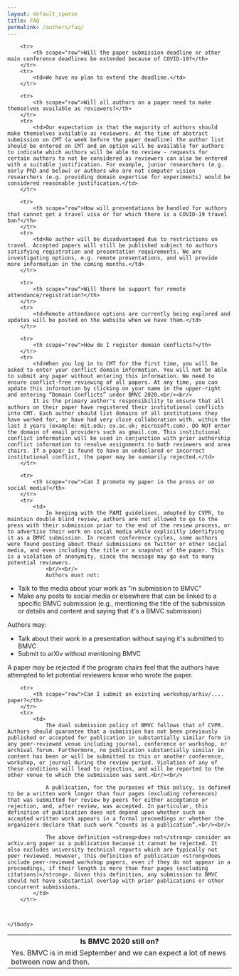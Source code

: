 ```yaml
---
layout: default_sparse
title: FAQ
permalink: /authors/faq/
---
```


<div class="row pl-4 pr-4">

<table class="table table-striped table-bordered">
    <tbody>
        <tr>
            <th scope="row">Is BMVC 2020 still on?</th>
        </tr>
        <tr>
            <td>Yes. BMVC is in mid September and we can expect a lot of news between now and then.</td>
        </tr>

        <tr>
            <th scope="row">Will the paper submission deadline or other main conference deadlines be extended because of COVID-19?</th>
        </tr>
        <tr>
            <td>We have no plan to extend the deadline.</td>
        </tr>

        <tr>
            <th scope="row">Will all authors on a paper need to make themselves available as reviewers?</th>
        </tr>
        <tr>
            <td>Our expectation is that the majority of authors should make themselves available as reviewers. At the time of abstract submission on CMT (a week before the paper deadline) the author list should be entered on CMT and an option will be available for authors to indicate which authors will be able to review - requests for certain authors to not be considered as reviewers can also be entered with a suitable justification. For example, junior researchers (e.g. early PhD and below) or authors who are not computer vision researchers (e.g. providing domain expertise for experiments) would be considered reasonable justification.</td>
        </tr>

        <tr>
            <th scope="row">How will presentations be handled for authors that cannot get a travel visa or for which there is a COVID-19 travel ban?</th>
        </tr>
        <tr>
            <td>No author will be disadvantaged due to restrictions on travel. Accepted papers will still be published subject to authors satisfying registration and presentation requirements. We are investigating options, e.g. remote presentations, and will provide more information in the coming months.</td>
        </tr>

        <tr>
            <th scope="row">Will there be support for remote attendance/registration?</th>
        </tr>
        <tr>
            <td>Remote attendance options are currently being explored and updates will be posted on the website when we have them.</td>
        </tr>

        <tr>
            <th scope="row">How do I register domain conflicts?</th>
        </tr>
        <tr>
            <td>When you log in to CMT for the first time, you will be asked to enter your conflict domain information. You will not be able to submit any paper without entering this information. We need to ensure conflict-free reviewing of all papers. At any time, you can update this information by clicking on your name in the upper-right and entering “Domain Conflicts” under BMVC 2020.<br/><br/>
            It is the primary author's responsibility to ensure that all authors on their paper have registered their institutional conflicts into CMT. Each author should list domains of all institutions they have worked for, or have had very close collaboration with, within the last 3 years (example: mit.edu; ox.ac.uk; microsoft.com). DO NOT enter the domain of email providers such as gmail.com. This institutional conflict information will be used in conjunction with prior authorship conflict information to resolve assignments to both reviewers and area chairs. If a paper is found to have an undeclared or incorrect institutional conflict, the paper may be summarily rejected.</td>
        </tr>

        <tr>
            <th scope="row">Can I promote my paper in the press or on social media?</th>
        </tr>
        <tr>
            <td>
                In keeping with the PAMI guidelines, adopted by CVPR, to maintain double blind review, authors are not allowed to go to the press with their submission prior to the end of the review process, or to advertise their work on social media while explicitly identifying it as a BMVC submission. In recent conference cycles, some authors were found posting about their submissions on Twitter or other social media, and even including the title or a snapshot of the paper. This is a violation of anonymity, since the message may go out to many potential reviewers.
                <br/><br/>
                Authors must not:
<ul>
<li>Talk to the media about your work as "in submission to BMVC"</li>

<li>Make any posts to social media or elsewhere that can be linked to a specific BMVC submission (e.g., mentioning the title of the submission or details and content and saying that it's a BMVC submission)</li>
</ul>
Authors may:
<ul>
<li>Talk about their work in a presentation without saying it's submitted to BMVC</li>

<li>Submit to arXiv without mentioning BMVC</li>
</ul>
A paper may be rejected if the program chairs feel that the authors have attempted to let potential reviewers know who wrote the paper.
            </td>
        </tr>


        <tr>
            <th scope="row">Can I submit an existing workshop/arXiv/.... paper?</th>
        </tr>
        <tr>
            <td>
                The dual submission policy of BMVC follows that of CVPR. Authors should guarantee that a submission has not been previously published or accepted for publication in substantially similar form in any peer-reviewed venue including journal, conference or workshop, or archival forum. Furthermore, no publication substantially similar in content has been or will be submitted to this or another conference, workshop, or journal during the review period. Violation of any of these conditions will lead to rejection, and will be reported to the other venue to which the submission was sent.<br/><br/>

                A publication, for the purposes of this policy, is defined to be a written work longer than four pages (excluding references) that was submitted for review by peers for either acceptance or rejection, and, after review, was accepted. In particular, this definition of publication does not depend upon whether such an accepted written work appears in a formal proceedings or whether the organizers declare that such work “counts as a publication”.<br/><br/>

                The above definition <strong>does not</strong> consider an arXiv.org paper as a publication because it cannot be rejected. It also excludes university technical reports which are typically not peer reviewed. However, this definition of publication <strong>does include peer-reviewed workshop papers, even if they do not appear in a proceedings, if their length is more than four pages (excluding citations)</strong>. Given this definition, any submission to BMVC should not have substantial overlap with prior publications or other concurrent submissions.
            </td>
        </tr>



    </tbody>
</table>

</div>


